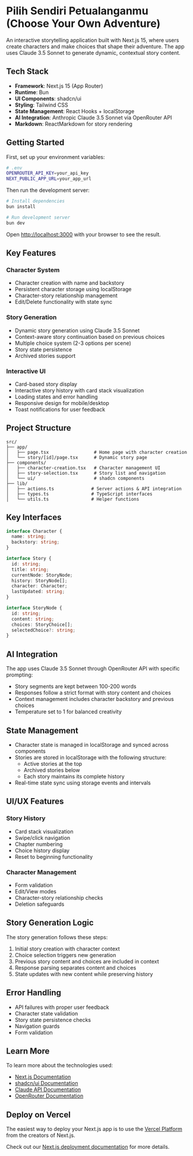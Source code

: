 # Pilih Sendiri Petualanganmu (Choose Your Own Adventure)

An interactive storytelling application built with Next.js 15, where users create characters and make choices that shape their adventure. The app uses Claude 3.5 Sonnet to generate dynamic, contextual story content.

## Tech Stack

- **Framework**: Next.js 15 (App Router)
- **Runtime**: Bun
- **UI Components**: shadcn/ui
- **Styling**: Tailwind CSS
- **State Management**: React Hooks + localStorage
- **AI Integration**: Anthropic Claude 3.5 Sonnet via OpenRouter API
- **Markdown**: ReactMarkdown for story rendering

## Getting Started

First, set up your environment variables:

```bash
# .env
OPENROUTER_API_KEY=your_api_key
NEXT_PUBLIC_APP_URL=your_app_url
```

Then run the development server:

```bash
# Install dependencies
bun install

# Run development server
bun dev
```

Open [http://localhost:3000](http://localhost:3000) with your browser to see the result.

## Key Features

### Character System
- Character creation with name and backstory
- Persistent character storage using localStorage
- Character-story relationship management
- Edit/Delete functionality with state sync

### Story Generation
- Dynamic story generation using Claude 3.5 Sonnet
- Context-aware story continuation based on previous choices
- Multiple choice system (2-3 options per scene)
- Story state persistence
- Archived stories support

### Interactive UI
- Card-based story display
- Interactive story history with card stack visualization
- Loading states and error handling
- Responsive design for mobile/desktop
- Toast notifications for user feedback

## Project Structure

```
src/
├── app/
│   ├── page.tsx                 # Home page with character creation
│   └── story/[id]/page.tsx      # Dynamic story page
├── components/
│   ├── character-creation.tsx   # Character management UI
│   ├── story-selection.tsx      # Story list and navigation
│   └── ui/                      # shadcn components
├── lib/
│   ├── actions.ts              # Server actions & API integration
│   ├── types.ts                # TypeScript interfaces
│   └── utils.ts                # Helper functions
```

## Key Interfaces

```typescript
interface Character {
  name: string;
  backstory: string;
}

interface Story {
  id: string;
  title: string;
  currentNode: StoryNode;
  history: StoryNode[];
  character: Character;
  lastUpdated: string;
}

interface StoryNode {
  id: string;
  content: string;
  choices: StoryChoice[];
  selectedChoice?: string;
}
```

## AI Integration

The app uses Claude 3.5 Sonnet through OpenRouter API with specific prompting:
- Story segments are kept between 100-200 words
- Responses follow a strict format with story content and choices
- Context management includes character backstory and previous choices
- Temperature set to 1 for balanced creativity

## State Management

- Character state is managed in localStorage and synced across components
- Stories are stored in localStorage with the following structure:
  - Active stories at the top
  - Archived stories below
  - Each story maintains its complete history
- Real-time state sync using storage events and intervals

## UI/UX Features

### Story History
- Card stack visualization
- Swipe/click navigation
- Chapter numbering
- Choice history display
- Reset to beginning functionality

### Character Management
- Form validation
- Edit/View modes
- Character-story relationship checks
- Deletion safeguards

## Story Generation Logic

The story generation follows these steps:
1. Initial story creation with character context
2. Choice selection triggers new generation
3. Previous story content and choices are included in context
4. Response parsing separates content and choices
5. State updates with new content while preserving history

## Error Handling

- API failures with proper user feedback
- Character state validation
- Story state persistence checks
- Navigation guards
- Form validation

## Learn More

To learn more about the technologies used:
- [Next.js Documentation](https://nextjs.org/docs)
- [shadcn/ui Documentation](https://ui.shadcn.com)
- [Claude API Documentation](https://docs.anthropic.com/claude/docs)
- [OpenRouter Documentation](https://openrouter.ai/docs)

## Deploy on Vercel

The easiest way to deploy your Next.js app is to use the [Vercel Platform](https://vercel.com/new?utm_medium=default-template&filter=next.js&utm_source=create-next-app&utm_campaign=create-next-app-readme) from the creators of Next.js.

Check out our [Next.js deployment documentation](https://nextjs.org/docs/app/building-your-application/deploying) for more details.
